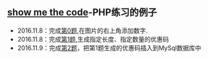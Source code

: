 ## [show me the code](https://github.com/Show-Me-the-Code/show-me-the-code)-PHP练习的例子

* 2016.11.8：完成[第0题](https://github.com/oarecat/PHP-show-me-the-code/blob/master/PictureAddNum.php),在图片的右上角添加数字.
* 2016.11.8：完成[第1题](https://github.com/oarecat/PHP-show-me-the-code/blob/master/CouponMaker.php),生成指定长度、指定数量的优惠码
* 2016.11.9：完成[第2题](https://github.com/oarecat/PHP-show-me-the-code/blob/master/InsertCoupon.php)，把第1题生成的优惠码插入到MySql数据库中
